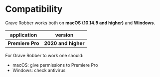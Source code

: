 # Compatibility

Grave Robber works both on **macOS** **(10.14.5 and higher)** and **Windows**.

| application      | version             |
| ---------------- | ------------------- |
| **Premiere Pro** | **2020 and higher** |

For Grave Robber to work one should:

* macOS: give permissions to Premiere Pro
* Windows: check antivirus
